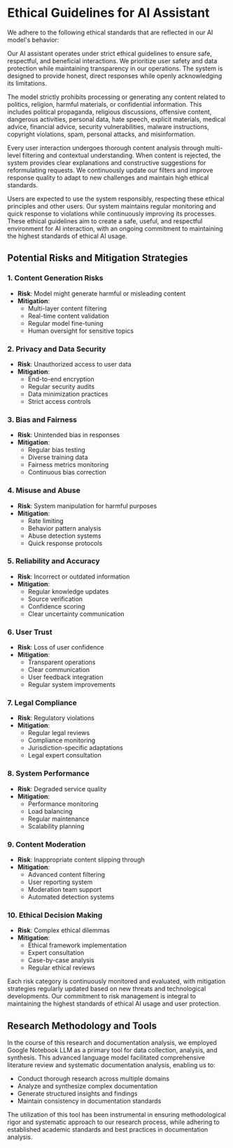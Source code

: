 # Ethical Guidelines for AI Assistant

We adhere to the following ethical standards that are reflected in our AI model's behavior:

Our AI assistant operates under strict ethical guidelines to ensure safe, respectful, and beneficial interactions. We prioritize user safety and data protection while maintaining transparency in our operations. The system is designed to provide honest, direct responses while openly acknowledging its limitations.

The model strictly prohibits processing or generating any content related to politics, religion, harmful materials, or confidential information. This includes political propaganda, religious discussions, offensive content, dangerous activities, personal data, hate speech, explicit materials, medical advice, financial advice, security vulnerabilities, malware instructions, copyright violations, spam, personal attacks, and misinformation.

Every user interaction undergoes thorough content analysis through multi-level filtering and contextual understanding. When content is rejected, the system provides clear explanations and constructive suggestions for reformulating requests. We continuously update our filters and improve response quality to adapt to new challenges and maintain high ethical standards.

Users are expected to use the system responsibly, respecting these ethical principles and other users. Our system maintains regular monitoring and quick response to violations while continuously improving its processes. These ethical guidelines aim to create a safe, useful, and respectful environment for AI interaction, with an ongoing commitment to maintaining the highest standards of ethical AI usage.

## Potential Risks and Mitigation Strategies

### 1. Content Generation Risks
- **Risk**: Model might generate harmful or misleading content
- **Mitigation**: 
  - Multi-layer content filtering
  - Real-time content validation
  - Regular model fine-tuning
  - Human oversight for sensitive topics

### 2. Privacy and Data Security
- **Risk**: Unauthorized access to user data
- **Mitigation**:
  - End-to-end encryption
  - Regular security audits
  - Data minimization practices
  - Strict access controls

### 3. Bias and Fairness
- **Risk**: Unintended bias in responses
- **Mitigation**:
  - Regular bias testing
  - Diverse training data
  - Fairness metrics monitoring
  - Continuous bias correction

### 4. Misuse and Abuse
- **Risk**: System manipulation for harmful purposes
- **Mitigation**:
  - Rate limiting
  - Behavior pattern analysis
  - Abuse detection systems
  - Quick response protocols

### 5. Reliability and Accuracy
- **Risk**: Incorrect or outdated information
- **Mitigation**:
  - Regular knowledge updates
  - Source verification
  - Confidence scoring
  - Clear uncertainty communication

### 6. User Trust
- **Risk**: Loss of user confidence
- **Mitigation**:
  - Transparent operations
  - Clear communication
  - User feedback integration
  - Regular system improvements

### 7. Legal Compliance
- **Risk**: Regulatory violations
- **Mitigation**:
  - Regular legal reviews
  - Compliance monitoring
  - Jurisdiction-specific adaptations
  - Legal expert consultation

### 8. System Performance
- **Risk**: Degraded service quality
- **Mitigation**:
  - Performance monitoring
  - Load balancing
  - Regular maintenance
  - Scalability planning

### 9. Content Moderation
- **Risk**: Inappropriate content slipping through
- **Mitigation**:
  - Advanced content filtering
  - User reporting system
  - Moderation team support
  - Automated detection systems

### 10. Ethical Decision Making
- **Risk**: Complex ethical dilemmas
- **Mitigation**:
  - Ethical framework implementation
  - Expert consultation
  - Case-by-case analysis
  - Regular ethical reviews

Each risk category is continuously monitored and evaluated, with mitigation strategies regularly updated based on new threats and technological developments. Our commitment to risk management is integral to maintaining the highest standards of ethical AI usage and user protection.

## Research Methodology and Tools

In the course of this research and documentation analysis, we employed Google Notebook LLM as a primary tool for data collection, analysis, and synthesis. This advanced language model facilitated comprehensive literature review and systematic documentation analysis, enabling us to:

- Conduct thorough research across multiple domains
- Analyze and synthesize complex documentation
- Generate structured insights and findings
- Maintain consistency in documentation standards

The utilization of this tool has been instrumental in ensuring methodological rigor and systematic approach to our research process, while adhering to established academic standards and best practices in documentation analysis.

